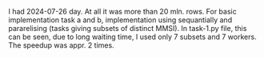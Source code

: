 I had 2024-07-26 day. At all it was more than 20 mln. rows. 
For basic implementation task a and b, implementation using sequantially and pararelising (tasks giving subsets of distinct MMSI). In task-1.py file, this can be seen, due to long waiting time, I used only 7 subsets and 7 workers. The speedup was appr. 2 times.
